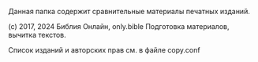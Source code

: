 Данная папка содержит сравнительные материалы печатных изданий.

(с) 2017, 2024 Библия Онлайн, only.bible
Подготовка материалов, вычитка текстов.

Список изданий и авторских прав см. в файле copy.conf
